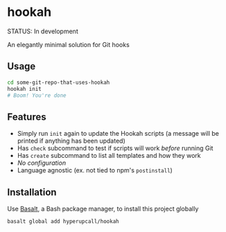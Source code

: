 # hookah

STATUS: In development

An elegantly minimal solution for Git hooks

## Usage

```sh
cd some-git-repo-that-uses-hookah
hookah init
# Boom! You're done
```

## Features

- Simply run `init` again to update the Hookah scripts (a message will be printed if anything has been updated)
- Has `check` subcommand to test if scripts will work _before_ running Git
- Has `create` subcommand to list all templates and how they work
- _No configuration_
- Language agnostic (ex. not tied to npm's `postinstall`)

## Installation

Use [Basalt](https://github.com/hyperupcall/basalt), a Bash package manager, to install this project globally

```sh
basalt global add hyperupcall/hookah
```
